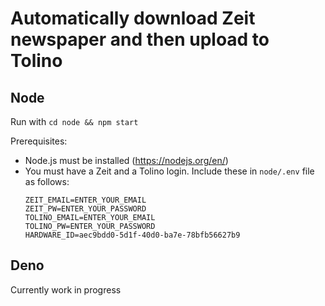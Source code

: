 # Automatically download Zeit newspaper and then upload to Tolino
## Node
Run with `cd node && npm start`  

Prerequisites:
- Node.js must be installed (https://nodejs.org/en/)
- You must have a Zeit and a Tolino login. Include these in `node/.env` file as follows:
  ```
  ZEIT_EMAIL=ENTER_YOUR_EMAIL
  ZEIT_PW=ENTER_YOUR_PASSWORD
  TOLINO_EMAIL=ENTER_YOUR_EMAIL
  TOLINO_PW=ENTER_YOUR_PASSWORD
  HARDWARE_ID=aec9bdd0-5d1f-40d0-ba7e-78bfb56627b9
  ```

## Deno
Currently work in progress